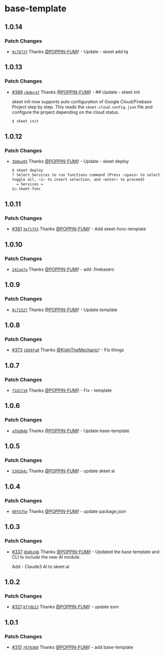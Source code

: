 # base-template

## 1.0.14

### Patch Changes

- [`9c76737`](https://github.com/elsoul/skeet/commit/9c7673727e56f84b0f57558b357ab864470143d8) Thanks [@POPPIN-FUMI](https://github.com/POPPIN-FUMI)! - Update - skeet add tq

## 1.0.13

### Patch Changes

- [#386](https://github.com/elsoul/skeet/pull/386) [`cbdeca7`](https://github.com/elsoul/skeet/commit/cbdeca72117920440ac4b70f4fb5ec4639a93990) Thanks [@POPPIN-FUMI](https://github.com/POPPIN-FUMI)! - ## Update - skeet init

  skeet init now supports auto configuration of Google Cloud/Firebase Project step by step.
  This reads the `skeet-cloud.config.json` file and configure the project depending on the cloud status.

  ```bash
  $ skeet init
  ```

## 1.0.12

### Patch Changes

- [`3b0ea95`](https://github.com/elsoul/skeet/commit/3b0ea95441762c67c2f557f85e0febfe61e4bbc4) Thanks [@POPPIN-FUMI](https://github.com/POPPIN-FUMI)! - Update - skeet deploy

  ```bash
  $ skeet deploy
  ? Select Services to run functions command (Press <space> to select, <a> to
  toggle all, <i> to invert selection, and <enter> to proceed)
    = Services =
  ❯◯ skeet-func
  ```

## 1.0.11

### Patch Changes

- [#381](https://github.com/elsoul/skeet/pull/381) [`3e71753`](https://github.com/elsoul/skeet/commit/3e7175325140ca9b7ad0d4914bd2db468bf19121) Thanks [@POPPIN-FUMI](https://github.com/POPPIN-FUMI)! - Add skeet-func-template

## 1.0.10

### Patch Changes

- [`242ae7a`](https://github.com/elsoul/skeet/commit/242ae7a0eee9039f4c6f4b57ef38d713c27758ca) Thanks [@POPPIN-FUMI](https://github.com/POPPIN-FUMI)! - add .firebaserc

## 1.0.9

### Patch Changes

- [`8c71527`](https://github.com/elsoul/skeet/commit/8c71527234e35e2d034741af132c2cbadbcc27fe) Thanks [@POPPIN-FUMI](https://github.com/POPPIN-FUMI)! - Update template

## 1.0.8

### Patch Changes

- [#373](https://github.com/elsoul/skeet/pull/373) [`16b9fa0`](https://github.com/elsoul/skeet/commit/16b9fa024337261fa9238a93d48f851de9de9efa) Thanks [@KishiTheMechanic](https://github.com/KishiTheMechanic)! - Fix things

## 1.0.7

### Patch Changes

- [`f2d1f10`](https://github.com/elsoul/skeet/commit/f2d1f103497838578325c1d172f971ffe935cf57) Thanks [@POPPIN-FUMI](https://github.com/POPPIN-FUMI)! - Fix - template

## 1.0.6

### Patch Changes

- [`afbd84b`](https://github.com/elsoul/skeet/commit/afbd84b96e7b5692b762f5993d2ef6c43dc496e7) Thanks [@POPPIN-FUMI](https://github.com/POPPIN-FUMI)! - Update base-template

## 1.0.5

### Patch Changes

- [`5392b4c`](https://github.com/elsoul/skeet/commit/5392b4c7992363f76c5b19bbc2684536a0b9598c) Thanks [@POPPIN-FUMI](https://github.com/POPPIN-FUMI)! - update skeet ai

## 1.0.4

### Patch Changes

- [`00fb75e`](https://github.com/elsoul/skeet/commit/00fb75e956fe775cf16a2f778e4291f633575832) Thanks [@POPPIN-FUMI](https://github.com/POPPIN-FUMI)! - update package.json

## 1.0.3

### Patch Changes

- [#337](https://github.com/elsoul/skeet/pull/337) [`8b8b24b`](https://github.com/elsoul/skeet/commit/8b8b24bb98c77b485317076a52d14bf811b99df8) Thanks [@POPPIN-FUMI](https://github.com/POPPIN-FUMI)! - Updated the base template and CLI to include the new AI module.

  Add - Claude3 AI to skeet ai

## 1.0.2

### Patch Changes

- [#321](https://github.com/elsoul/skeet/pull/321) [`8f7db23`](https://github.com/elsoul/skeet/commit/8f7db23ed926d502204f63803889c772c357727d) Thanks [@POPPIN-FUMI](https://github.com/POPPIN-FUMI)! - update esm

## 1.0.1

### Patch Changes

- [#315](https://github.com/elsoul/skeet/pull/315) [`7678368`](https://github.com/elsoul/skeet/commit/76783687aa18757585dede5bc614e0c8c40ac105) Thanks [@POPPIN-FUMI](https://github.com/POPPIN-FUMI)! - add base-template
